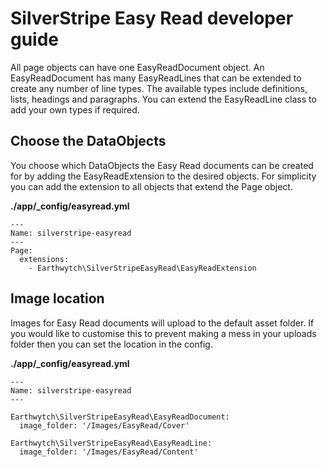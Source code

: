 # SilverStripe Easy Read developer guide

All page objects can have one EasyReadDocument object. An EasyReadDocument has many EasyReadLines that can be extended to create any number of line types. The available types include definitions, lists, headings and paragraphs. You can extend the EasyReadLine class to add your own types if required.

## Choose the DataObjects

You choose which DataObjects the Easy Read documents can be created for by adding the EasyReadExtension to the desired objects. For simplicity you can add the extension to all objects that extend the Page object.

**./app/_config/easyread.yml**
```
---
Name: silverstripe-easyread
---
Page:
  extensions:
    - Earthwytch\SilverStripeEasyRead\EasyReadExtension
```

## Image location

Images for Easy Read documents will upload to the default asset folder. If you would like to customise this to prevent making a mess in your uploads folder then you can set the location in the config.

**./app/_config/easyread.yml**
```
---
Name: silverstripe-easyread
---

Earthwytch\SilverStripeEasyRead\EasyReadDocument:
  image_folder: '/Images/EasyRead/Cover'

Earthwytch\SilverStripeEasyRead\EasyReadLine:
  image_folder: '/Images/EasyRead/Content'
```


